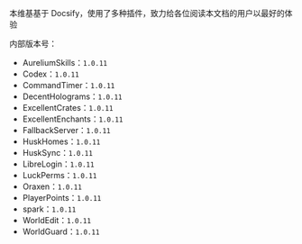本维基基于 Docsify，使用了多种插件，致力给各位阅读本文档的用户以最好的体验

内部版本号：

- AureliumSkills：`1.0.11`
- Codex：`1.0.11`
- CommandTimer：`1.0.11`
- DecentHolograms：`1.0.11`
- ExcellentCrates：`1.0.11`
- ExcellentEnchants：`1.0.11`
- FallbackServer：`1.0.11`
- HuskHomes：`1.0.11`
- HuskSync：`1.0.11`
- LibreLogin：`1.0.11`
- LuckPerms：`1.0.11`
- Oraxen：`1.0.11`
- PlayerPoints：`1.0.11`
- spark：`1.0.11`
- WorldEdit：`1.0.11`
- WorldGuard：`1.0.11`
